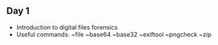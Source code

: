 ## Day 1 

- Introduction to digital files forensics
- Useful commands:
    ~file
    ~base64
    ~base32
    ~exiftool
    ~pngcheck
    ~zip